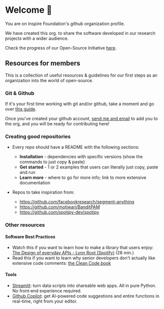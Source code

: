 # Welcome :wave:

You are on Inspire Foundation's github organization profile.

We have created this org. to share the software developed in our research projects with a wider audience.

Check the progress of our Open-Source Initiative [here](https://github.com/orgs/InspireFoundationEc/projects/1).

## Resources for members
This is a collection of useful resources & guidelines for our first steps as an organization into the world of open-source.

### Git & Github

If it's your first time working with git and/or github, take a moment and go over [this guide](https://github.com/microsoft/Web-Dev-For-Beginners/blob/main/1-getting-started-lessons/2-github-basics/README.md). 

Once you've created your github account, [send me and email](mailto:linomp95@hotmail.com?subject=[Inspire%20Foundation]%20New%20Github%20Org%20Member) to add you to the org, and you will be ready for contributing here!

### Creating good repositories

- Every repo should have a README with the following sections: 
  - **Installation** - dependencies with specific versions (show the commands to just copy & paste)
  - **Get started** - 1 or 2 examples that users can literally just copy, paste and run
  - **Learn more** - where to go for more info; link to more extensive documentation

- Repos to take inspiration from:
  - https://github.com/facebookresearch/segment-anything
  - https://github.com/motiwari/BanditPAM
  - https://github.com/spotipy-dev/spotipy

### Other resources

#### Software Best Practices
- Watch this if you want to learn how to make a library that users enjoy: [The Design of everyday APIs - Lynn Root (Spotify)](https://youtu.be/0qYDmm1O7hc) (28 min.)
- Read this if you want to learn why senior developers don't actually like extensive code comments: [the Clean Code book](https://github.com/jnguyen095/clean-code/blob/master/Clean.Code.A.Handbook.of.Agile.Software.Craftsmanship.pdf)

#### Tools
- [Streamlit](https://github.com/streamlit/streamlit#quickstart): turn data scripts into shareable web apps. All in pure Python. No front‑end experience required. 
- [Github Copilot](https://github.com/features/copilot): get AI-powered code suggestions and entire functions in real-time, right from your editor.

